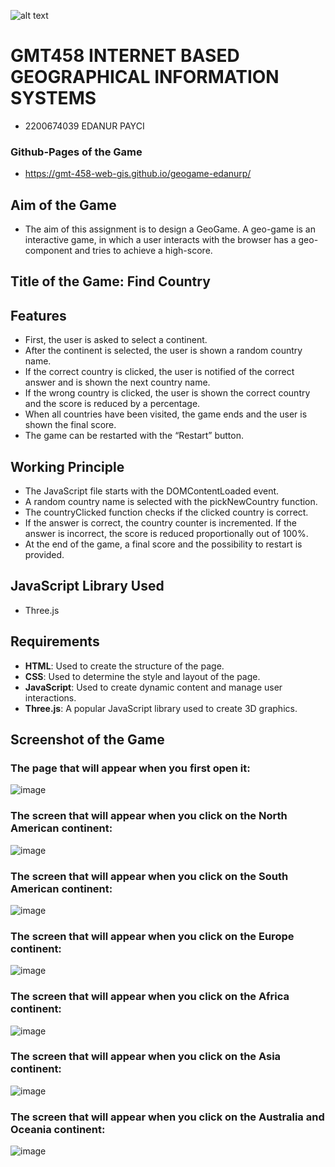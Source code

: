 ![alt text](https://www.freelogovectors.net/wp-content/uploads/2020/07/hacettepe-universitesi-logo-768x178.png)
# GMT458 INTERNET BASED GEOGRAPHICAL INFORMATION SYSTEMS

* 2200674039 EDANUR PAYCI

### Github-Pages of the Game
 * https://gmt-458-web-gis.github.io/geogame-edanurp/

## Aim of the Game

* The aim of this assignment is to design a GeoGame. A geo-game is an interactive game, in 
which a user interacts with the browser has a geo-component and tries to achieve a 
high-score.

## Title of the Game: Find Country

## Features
  - First, the user is asked to select a continent. <br>
  - After the continent is selected, the user is shown a random country name. <br>
  - If the correct country is clicked, the user is notified of the correct answer and is shown the next country name. <br>
  - If the wrong country is clicked, the user is shown the correct country and the score is reduced by a percentage. <br>
  - When all countries have been visited, the game ends and the user is shown the final score. <br>
  - The game can be restarted with the “Restart” button. <br>

## Working Principle
  - The JavaScript file starts with the DOMContentLoaded event. <br>
  - A random country name is selected with the pickNewCountry function. <br>
  - The countryClicked function checks if the clicked country is correct. <br>
  - If the answer is correct, the country counter is incremented. If the answer is incorrect, the score is reduced proportionally out of 100%. <br>
  - At the end of the game, a final score and the possibility to restart is provided. <br>

## JavaScript Library Used
  - Three.js

## Requirements
 - **HTML**: Used to create the structure of the page.
 - **CSS**: Used to determine the style and layout of the page.
 - **JavaScript**: Used to create dynamic content and manage user interactions.
 - **Three.js**: A popular JavaScript library used to create 3D graphics.
  

## Screenshot of the Game

### The page that will appear when you first open it:
![image](https://github.com/user-attachments/assets/1e59354f-a499-4952-8d8c-fe3fefdc30fc)

### The screen that will appear when you click on the North American continent:
![image](https://github.com/user-attachments/assets/ecf81dfa-75f6-49c7-88b9-2ff558091d17)

### The screen that will appear when you click on the South American continent:
![image](https://github.com/user-attachments/assets/6fe30b1d-d415-40c7-9487-28ccb8583b72)

### The screen that will appear when you click on the Europe continent:
![image](https://github.com/user-attachments/assets/7756ddf2-abc0-4254-ac49-33784f00098e)

### The screen that will appear when you click on the Africa continent:
![image](https://github.com/user-attachments/assets/315620ea-820b-4c45-b881-5806367dfaf0)

### The screen that will appear when you click on the Asia continent:
![image](https://github.com/user-attachments/assets/557c5376-0399-4899-bfb4-d6cc5964610d)

### The screen that will appear when you click on the Australia and Oceania continent:
![image](https://github.com/user-attachments/assets/fa261afc-3b00-417a-a7df-01bd5900d687)








